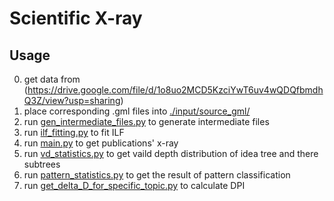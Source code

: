 # Scientific X-ray

## Usage
0. get data from (https://drive.google.com/file/d/1o8uo2MCD5KzciYwT6uv4wQDQfbmdhQ3Z/view?usp=sharing)
1. place corresponding .gml files into [./input/source_gml/](./input/source_gml/)
2. run [gen_intermediate_files.py](./src/gen_intermediate_files.py) to generate intermediate files
3. run [ilf_fitting.py](./src/ilf_fitting.py) to fit ILF
4. run [main.py](./src/main.py) to get publications' x-ray
5. run [vd_statistics.py](./src/vd_statistics.py) to get vaild depth distribution of idea tree and there subtrees
6. run [pattern_statistics.py](./src/pattern_statistics.py) to get the result of pattern classification
7. run [get_delta_D_for_specific_topic.py](./src/get_delta_D_for_specific_topic.py) to calculate DPI